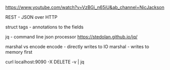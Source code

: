 https://www.youtube.com/watch?v=VzBGi_n65iU&ab_channel=NicJackson

REST - JSON over HTTP

struct tags - annotations to the fields

jq - command line json processor
https://stedolan.github.io/jq/

marshal vs encode
encode - directly writes to IO
marshal - writes to memory first

curl localhost:9090 -X DELETE -v | jq
